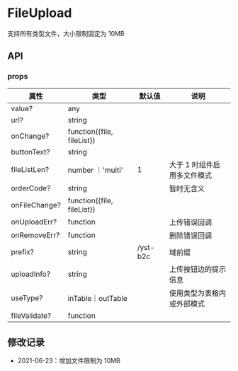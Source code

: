 # FileUpload

支持所有类型文件，大小限制固定为 10MB

## API

### props

| 属性           | 类型                       | 默认值     |说明              |
| ------------- | -------------------------- | ---------- | ------------------ |
| value?        | any                        |            |                 |
| url?          | string                     |            |                 |
| onChange?     | function({file, fileList})   |            |                 |
| buttonText?   | string                     |            |                 |
| fileListLen?   | number ｜'multi'           | 1          | 大于 1 时组件启用多文件模式 |
| orderCode?    | string                     |            | 暂时无含义           |
| onFileChange? | function({file, fileList})   |            |                 |
| onUploadErr?  | function                   |            | 上传错误回调          |
| onRemoveErr?  | function                   |            | 删除错误回调          |
| prefix?        | string                     | /yst-b2c   | 域前缀             |
| uploadInfo?   | string                     |            | 上传按钮边的提示信息      |
| useType?      | inTable｜outTable           |            | 使用类型为表格内或外部模式  |
| fileValidate?  | function                   |            |                 |


## 修改记录

- 2021-06-23：增加文件限制为 10MB
